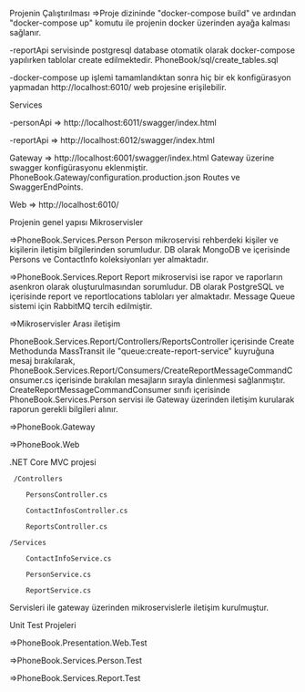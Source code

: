 Projenin Çalıştırılması
=>Proje dizininde "docker-compose build" ve ardından  "docker-compose up" komutu ile projenin docker üzerinden ayağa kalması sağlanır. 

  -reportApi servisinde postgresql database otomatik olarak docker-compose yapılırken tablolar create edilmektedir. PhoneBook/sql/create_tables.sql
  
  -docker-compose up işlemi tamamlandıktan sonra hiç bir ek konfigürasyon yapmadan http://localhost:6010/ web projesine erişilebilir.

Services

  -personApi => http://localhost:6011/swagger/index.html
  
  -reportApi => http://localhost:6012/swagger/index.html
  
Gateway => http://localhost:6001/swagger/index.html
  Gateway üzerine swagger konfigürasyonu eklenmiştir.
  PhoneBook.Gateway/configuration.production.json Routes ve SwaggerEndPoints.
  
Web => http://localhost:6010/


Projenin genel yapısı
Mikroservisler

=>PhoneBook.Services.Person
  Person mikroservisi rehberdeki kişiler ve kişilerin iletişim bilgilerinden sorumludur.
  DB olarak MongoDB ve içerisinde Persons ve ContactInfo koleksiyonları yer almaktadır.

=>PhoneBook.Services.Report
  Report mikroservisi ise rapor ve raporların asenkron olarak oluşturulmasından sorumludur.
  DB olarak PostgreSQL ve içerisinde report ve reportlocations tabloları yer almaktadır.
  Message Queue sistemi için RabbitMQ tercih edilmiştir.

=>Mikroservisler Arası iletişim

  PhoneBook.Services.Report/Controllers/ReportsController içerisinde Create Methodunda MassTransit ile "queue:create-report-service" kuyruğuna mesaj bırakılarak, 
  PhoneBook.Services.Report/Consumers/CreateReportMessageCommandConsumer.cs içerisinde bırakılan mesajların sırayla dinlenmesi sağlanmıştır.
  CreateReportMessageCommandConsumer sınıfı içerisinde PhoneBook.Services.Person servisi ile Gateway üzerinden iletişim kurularak raporun gerekli bilgileri alınır.


=>PhoneBook.Gateway

=>PhoneBook.Web

.NET Core MVC projesi

     /Controllers

        PersonsController.cs

        ContactInfosController.cs

        ReportsController.cs
        
    /Services
    
        ContactInfoService.cs
        
        PersonService.cs

        ReportService.cs
        
Servisleri ile gateway üzerinden mikroservislerle iletişim kurulmuştur.


Unit Test Projeleri

=>PhoneBook.Presentation.Web.Test

=>PhoneBook.Services.Person.Test

=>PhoneBook.Services.Report.Test
